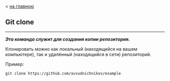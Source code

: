 < [на главную](./readme.md)

## **Git clone**
___

***Эта команда служит для создания копии репозитория.***

Клонировать можно как локальный (находящийся на вашем компьютере), так и удалённый (находящийся в сети) репозиторий.

Пример:

```bush=
git clone https://github.com/avsudnichnikov/example
```